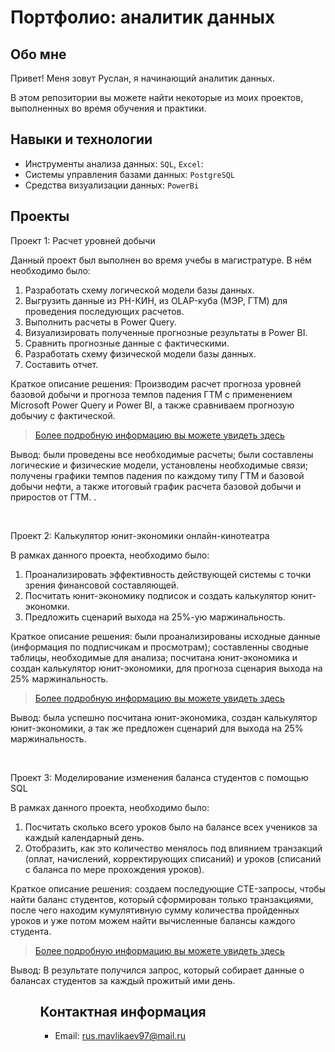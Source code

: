 # Портфолио: аналитик данных

## Обо мне 

Привет! Меня зовут Руслан, я начинающий аналитик данных. 

В этом репозитории вы можете найти некоторые из моих проектов, выполненных во время обучения и практики.
<br>

## Навыки и технологии
- Инструменты анализа данных: ``SQL``, ``Excel``: 
- Системы управления базами данных: ``PostgreSQL``
- Средства визуализации данных: ``PowerBi``



## Проекты
<p> Проект 1: Расчет уровней добычи</p>
<p>Данный проект был выполнен во время учебы в магистратуре. В нём необходимо было:<p>
<ol>
  
  <li> Разработать схему логической модели базы данных. </li>
  <li> Выгрузить данные из РН-КИН, из OLAP-куба (МЭР, ГТМ) для проведения последующих расчетов.  </li>
  <li> Выполнить расчеты в Power Query.  </li>
  <li> Визуализировать полученные прогнозные результаты в Power BI.  </li>
  <li> Сравнить прогнозные данные с фактическими.  </li>
  <li> Разработать схему физической модели базы данных.  </li>
  <li> Составить отчет.  </li>
   </ol>


<p>Краткое описание решения: Производим расчет прогноза уровней базовой добычи и прогноза темпов падения ГТМ с применением Microsoft Power Query и Power BI, а также сравниваем прогнозую добычиу с фактической.  
  

> <a href="https://drive.google.com/drive/folders/1LZYYQDZ2OXtDI2bpYdFIIwocafoiAM9i?usp=sharing">Более подробную информацию вы можете увидеть здесь</a>
  

<p>Вывод: были проведены все необходимые расчеты; были составлены логические и физические модели, установлены необходимые связи; получены графики темпов падения по каждому типу ГТМ и базовой добычи нефти, а также итоговый график расчета базовой добычи и приростов от ГТМ. .<p>
<ol>
 
</ol>
<br> 
<p> Проект 2: Калькулятор юнит-экономики онлайн-кинотеатра</p>
<p>В рамках данного проекта, необходимо было:<p>
<ol>
  <li> Проанализировать эффективность действующей системы с точки зрения финансовой составляющей. </li>
  <li> Посчитать юнит-экономику подписок и создать калькулятор юнит-экономки.  </li>
  <li> Предложить сценарий выхода на 25%-ую маржинальность.  </li>
  </ol>


<p>Краткое описание решения: были проанализированы исходные данные (информация по подписчикам и просмотрам); составленны сводные таблицы, необходимые для анализа; посчитана юнит-экономика и создан калькулятор юнит-экономики, для прогноза сценария выхода на 25% маржинальность.
  


> <a href="https://drive.google.com/drive/folders/1GS7l70NSSMp6YxfguPDAClEmAtcjNNCB?usp=sharing">Более подробную информацию вы можете увидеть здесь</a>
  

<p>Вывод: была успешно посчитана юнит-экономика, создан калькулятор юнит-экономики, а так же предложен сценарий для выхода на 25% маржинальность.<p>
<ol>
 
</ol>
<br> 

<p> Проект 3: Моделирование изменения баланса студентов с помощью SQL</p>
<p>В рамках данного проекта, необходимо было:<p>
<ol>

  <li> Посчитать сколько всего уроков было на балансе всех учеников за каждый календарный день. </li>
  <li> Отобразить, как это количество менялось под влиянием транзакций (оплат, начислений, корректирующих списаний) и уроков (списаний с баланса по мере прохождения уроков).  </li>
  </ol>


<p>Краткое описание решения: создаем последующие CTE-запросы, чтобы найти баланс студентов, который сформирован только транзакциями, после чего находим кумулятивную сумму количества пройденных уроков и уже потом можем найти вычисленные балансы каждого студента.
  


> <a href="https://github.com/Skypro-portfolio-Ruslan/My-portfolio/blob/main/%D0%9F%D1%80%D0%BE%D0%B5%D0%BA%D1%82%20%E2%84%963">Более подробную информацию вы можете увидеть здесь</a>
  

<p>Вывод: В результате получился запрос, который собирает данные о балансах студентов за каждый прожитый ими день.<p>
<ol>
<ol>
  

## Контактная информация
- Email: rus.mavlikaev97@mail.ru
